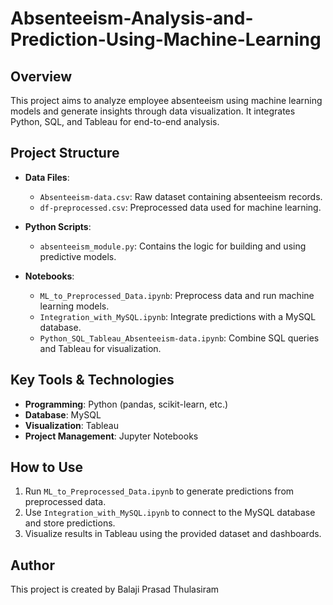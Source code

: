 # Absenteeism-Analysis-and-Prediction-Using-Machine-Learning

## Overview
This project aims to analyze employee absenteeism using machine learning models and generate insights through data visualization. It integrates Python, SQL, and Tableau for end-to-end analysis.

## Project Structure
- **Data Files**:
  - `Absenteeism-data.csv`: Raw dataset containing absenteeism records.
  - `df-preprocessed.csv`: Preprocessed data used for machine learning.

- **Python Scripts**:
  - `absenteeism_module.py`: Contains the logic for building and using predictive models.

- **Notebooks**:
  - `ML_to_Preprocessed_Data.ipynb`: Preprocess data and run machine learning models.
  - `Integration_with_MySQL.ipynb`: Integrate predictions with a MySQL database.
  - `Python_SQL_Tableau_Absenteeism-data.ipynb`: Combine SQL queries and Tableau for visualization.

## Key Tools & Technologies
- **Programming**: Python (pandas, scikit-learn, etc.)
- **Database**: MySQL
- **Visualization**: Tableau
- **Project Management**: Jupyter Notebooks

## How to Use
1. Run `ML_to_Preprocessed_Data.ipynb` to generate predictions from preprocessed data.
2. Use `Integration_with_MySQL.ipynb` to connect to the MySQL database and store predictions.
3. Visualize results in Tableau using the provided dataset and dashboards.

## Author
This project is created by Balaji Prasad Thulasiram

